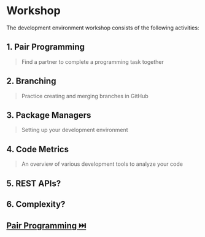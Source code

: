 # Workshop

The development environment workshop consists of the following activities:

## **1. Pair Programming**
> Find a partner to complete a programming task together

## **2. Branching**
> Practice creating and merging branches in GitHub

## **3. Package Managers**
> Setting up your development environment

## **4. Code Metrics**
> An overview of various development tools to analyze your code

## **5. REST APIs?**
> 

## **6. Complexity?**
>

## [Pair Programming ⏭️](PairProgramming.md)
